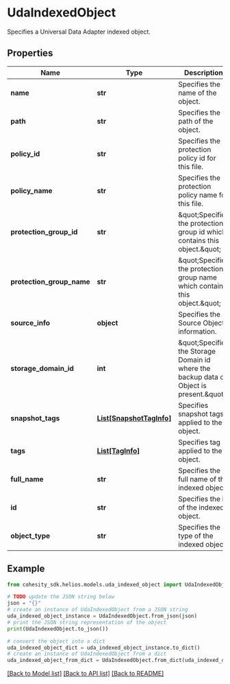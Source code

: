 # UdaIndexedObject

Specifies a Universal Data Adapter indexed object.

## Properties

Name | Type | Description | Notes
------------ | ------------- | ------------- | -------------
**name** | **str** | Specifies the name of the object. | [optional] 
**path** | **str** | Specifies the path of the object. | [optional] 
**policy_id** | **str** | Specifies the protection policy id for this file. | [optional] 
**policy_name** | **str** | Specifies the protection policy name for this file. | [optional] 
**protection_group_id** | **str** | \&quot;Specifies the protection group id which contains this object.\&quot; | [optional] 
**protection_group_name** | **str** | \&quot;Specifies the protection group name which contains this object.\&quot; | [optional] 
**source_info** | **object** | Specifies the Source Object information. | [optional] 
**storage_domain_id** | **int** | \&quot;Specifies the Storage Domain id where the backup data of Object is present.\&quot; | [optional] 
**snapshot_tags** | [**List[SnapshotTagInfo]**](SnapshotTagInfo.md) | Specifies snapshot tags applied to the object. | [optional] 
**tags** | [**List[TagInfo]**](TagInfo.md) | Specifies tag applied to the object. | [optional] 
**full_name** | **str** | Specifies the full name of the indexed object. | [optional] 
**id** | **str** | Specifies the id of the indexed object. | [optional] 
**object_type** | **str** | Specifies the type of the indexed object. | [optional] 

## Example

```python
from cohesity_sdk.helios.models.uda_indexed_object import UdaIndexedObject

# TODO update the JSON string below
json = "{}"
# create an instance of UdaIndexedObject from a JSON string
uda_indexed_object_instance = UdaIndexedObject.from_json(json)
# print the JSON string representation of the object
print(UdaIndexedObject.to_json())

# convert the object into a dict
uda_indexed_object_dict = uda_indexed_object_instance.to_dict()
# create an instance of UdaIndexedObject from a dict
uda_indexed_object_from_dict = UdaIndexedObject.from_dict(uda_indexed_object_dict)
```
[[Back to Model list]](../README.md#documentation-for-models) [[Back to API list]](../README.md#documentation-for-api-endpoints) [[Back to README]](../README.md)


